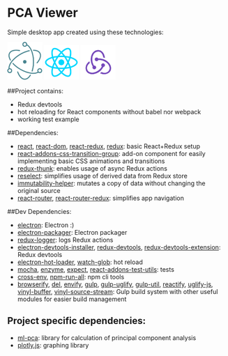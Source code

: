 # PCA Viewer

Simple desktop app created using these technologies:

<a href="http://electron.atom.io/"><img src="./readme-res/logo-electron.png" alt="Electron" title="Electron" width="80"></a>
<a href="https://facebook.github.io/react/"><img src="./readme-res/logo-react.png" alt="React" title="React" width="80"></a>
<a href="http://redux.js.org/"><img src="./readme-res/logo-redux.png" alt="Redux" title="Redux" width="80"></a>

##Project contains:

- Redux devtools 
- hot reloading for React components without babel nor webpack
- working test example


##Dependencies:

- [react](https://www.npmjs.com/package/react), [react-dom](https://www.npmjs.com/package/react-dom), [react-redux](https://www.npmjs.com/package/react-redux), [redux](https://www.npmjs.com/package/redux): basic React+Redux setup
- [react-addons-css-transition-group](https://facebook.github.io/react/docs/animation.html#getting-started): add-on component for easily implementing basic CSS animations and transitions  
- [redux-thunk](https://www.npmjs.com/package/redux-thunk): enables usage of async Redux actions
- [reselect](https://www.npmjs.com/package/reselect): simplifies usage of derived data from Redux store 
- [immutability-helper](https://www.npmjs.com/package/immutability-helper): mutates a copy of data without changing the original source
- [react-router](https://www.npmjs.com/package/react-router), [react-router-redux](https://www.npmjs.com/package/react-router-redux): simplifies app navigation

##Dev Dependencies:

- [electron](https://www.npmjs.com/package/electron): Electron :)
- [electron-packager](https://www.npmjs.com/package/electron-packager): Electron packager
- [redux-logger](https://www.npmjs.com/package/redux-logger): logs Redux actions
- [electron-devtools-installer](https://www.npmjs.com/package/electron-devtools-installer), [redux-devtools](https://www.npmjs.com/package/redux-devtools), [redux-devtools-extension](https://www.npmjs.com/package/redux-devtools-extension): Redux devtools
- [electron-hot-loader](https://www.npmjs.com/package/electron-hot-loader), [watch-glob](https://www.npmjs.com/package/watch-glob): hot reload
- [mocha](https://www.npmjs.com/package/mocha), [enzyme](https://www.npmjs.com/package/enzyme), [expect](https://www.npmjs.com/package/expect), [react-addons-test-utils](https://www.npmjs.com/package/react-addons-test-utils): tests
- [cross-env](https://www.npmjs.com/package/cross-env), [npm-run-all](https://www.npmjs.com/package/npm-run-all): npm cli tools
- [browserify](https://www.npmjs.com/package/browserify), [del](https://www.npmjs.com/package/del), [envify](https://www.npmjs.com/package/envify), [gulp](https://www.npmjs.com/package/gulp), [gulp-uglify](https://www.npmjs.com/package/gulp-uglify), [gulp-util](https://www.npmjs.com/package/gulp-util), [reactify](https://www.npmjs.com/package/reactify), [uglify-js](https://www.npmjs.com/package/uglify-js), [vinyl-buffer](https://www.npmjs.com/package/vinyl-buffer), [vinyl-source-stream](https://www.npmjs.com/package/vinyl-source-stream): Gulp build system with other useful modules for easier build management
 
## Project specific dependencies:

- [ml-pca](https://www.npmjs.com/package/ml-pca): library for calculation of principal component analysis
- [plotly.js](https://www.npmjs.com/package/plotly.js): graphing library
